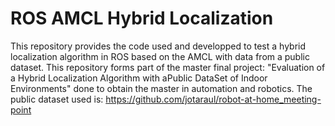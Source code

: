 # ROS AMCL Hybrid Localization
This repository provides the code used and developped to test a hybrid localization algorithm in ROS based on the AMCL with data from a public dataset. This repository forms part of the master final project: "Evaluation of a Hybrid Localization Algorithm with aPublic DataSet of Indoor Environments" done to obtain the master in automation and robotics.
The public dataset used is: https://github.com/jotaraul/robot-at-home_meeting-point
